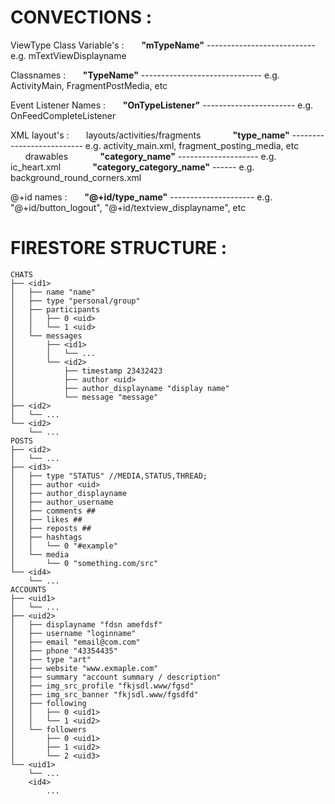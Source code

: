 
# CONVECTIONS :

ViewType Class Variable's :
&nbsp;&nbsp;&nbsp;&nbsp;&nbsp;&nbsp;**"mTypeName"** --------------------------- e.g. mTextViewDisplayname

Classnames :
&nbsp;&nbsp;&nbsp;&nbsp;&nbsp;&nbsp;**"TypeName"** ------------------------------ e.g. ActivityMain, FragmentPostMedia, etc

Event Listener Names :
&nbsp;&nbsp;&nbsp;&nbsp;&nbsp;&nbsp;**"OnTypeListener"** ----------------------- e.g. OnFeedCompleteListener

XML layout's :
&nbsp;&nbsp;&nbsp;&nbsp;&nbsp;&nbsp;layouts/activities/fragments
&nbsp;&nbsp;&nbsp;&nbsp;&nbsp;&nbsp;&nbsp;&nbsp;&nbsp;&nbsp;&nbsp;&nbsp;**"type_name"** -------------------------- e.g. activity_main.xml, fragment_posting_media, etc
&nbsp;&nbsp;&nbsp;&nbsp;&nbsp;&nbsp;drawables
&nbsp;&nbsp;&nbsp;&nbsp;&nbsp;&nbsp;&nbsp;&nbsp;&nbsp;&nbsp;&nbsp;&nbsp;**"category_name"** -------------------- e.g. ic_heart.xml
&nbsp;&nbsp;&nbsp;&nbsp;&nbsp;&nbsp;&nbsp;&nbsp;&nbsp;&nbsp;&nbsp;&nbsp;**"category_category_name"** ------ e.g. background_round_corners.xml

@+id names :
&nbsp;&nbsp;&nbsp;&nbsp;&nbsp;&nbsp;**"@+id/type_name"** --------------------- e.g. "@+id/button_logout", "@+id/textview_displayname", etc
	
# FIRESTORE STRUCTURE :

    CHATS
    ├── <id1>
    │   ├── name "name"
    │   ├── type "personal/group"
	│   ├── participants
	│	│	├── 0 <uid>
	│	│	└── 1 <uid>
	│	└── messages
	│	    ├──	<id1>
	│		│   └── ...
	│		└── <id2>
	│		    ├──	timestamp 23432423
	│		    ├──	author <uid>
	│		    ├──	author_displayname "display name"
	│		    └──	message "message"
    ├── <id2>
    │   └── ...
    └── <id2>
        └── ...
    POSTS
	├── <id2>
	│   └──	...
    ├──	<id3>
	│   ├── type "STATUS" //MEDIA,STATUS,THREAD;
	│   ├──	author <uid>
	│   ├──	author_displayname
	│   ├──	author_username
	│   ├──	comments ##
	│   ├──	likes ##
	│   ├──	reposts ##
	│   ├──	hashtags
	│   │	└──	0 "#example"
	│   └── media
	│    	└──	0 "something.com/src"
	└── <id4>
	    └── ...
    ACCOUNTS
	├── <uid1>
	│   └──	...
    ├──	<uid2>
	│   ├── displayname "fdsn amefdsf"
	│   ├── username "loginname"
	│   ├── email "email@com.com"
	│   ├── phone "43354435"
	│   ├── type "art"
	│   ├── website "www.exmaple.com"
	│   ├── summary "account summary / description" 
	│   ├── img_src_profile "fkjsdl.www/fgsd"
	│   ├── img_src_banner "fkjsdl.www/fgsdfd"
	│	├── following 
	│	│   ├── 0 <uid1>
	│	│   └── 1 <uid2>
	│   └── followers
	│	    ├── 0 <uid1>
	│	    ├── 1 <uid2>
	│    	└── 2 <uid3>
	└── <uid1>
	    └──	...
	    <id4>
	    	...
